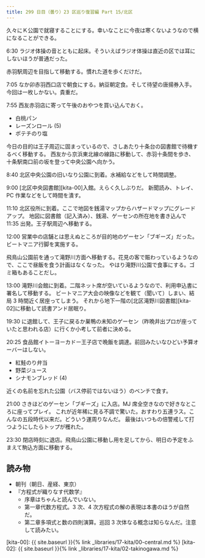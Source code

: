 ```yaml
---
title: 299 日目（曇り）23 区巡り復習編 Part 15/北区
---
```


久々にＫ公園で就寝することにする。幸いなことに今夜は寒くないようなので横になることができる。

6:30 ラジオ体操の音とともに起床。そういえばラジオ体操は直近の区では耳にしないほうが普通だった。

赤羽駅周辺を目指して移動する。慣れた道を歩くだけだ。

7:05 なか卯赤羽西口店で朝食にする。納豆朝定食。そして待望の唐揚券入手。今回は一枚しかない。貴重だ。

7:55 西友赤羽店に寄って午後のおやつを買い込んでおく。

* 白桃パン
* レーズンロール (5)
* ポテチのり塩

今日の目的は王子周辺に固まっているので、さしあたり十条台の図書館で待機するべく移動する。
西友から京浜東北線の線路に移動して、赤羽十条間を歩き、十条駅南口前の坂を登って中央公園へ向かう。

8:40 北区中央公園の旧いなり公園に到着。水補給などをして時間調整。

9:00 [北区中央図書館][kita-00]入館。えらく久しぶりだ。
新聞読み、トレイ、PC 作業などをして時間を潰す。

11:10 北区役所に到着。ここで地図を銭湯マップからハザードマップにグレードアップ。
地図に図書館（記入済み）、銭湯、ゲーセンの所在地を書き込んで 11:35 出発。王子駅周辺へ移動する。

12:00 営業中の店舗とは思えぬところが目的地のゲーセン「ブギーズ」だった。ビートマニア行脚を実施する。

飛鳥山公園前を通って滝野川方面へ移動する。花見の客で賑わっているようなので、ここで昼飯を食う計画はなくなった。
やはり滝野川公園で食事にする。ゴミ箱もあることだし。

13:00 滝野川会館に到着。二階ネット席が空いているようなので、利用申込書に署名して移動する。
ビートマニア大会の映像などを観て（聞いて）しまい、結局 3 時間近く居座ってしまう。
それから地下一階の[北区滝野川図書館][kita-02]に移動して読書アンド居眠り。

19:30 に退館して、王子に戻るか巣鴨の未知のゲーセン（昨晩井出プロが座っていたと思われる店）に行くか小考して前者に決める。

20:25 食品館イトーヨーカドー王子店で晩飯を調達。前回みたいなひどい予算オーバーはしない。

* 紅鮭のり弁当
* 野菜ジュース
* シナモンブレッド (4)

近くの名前を忘れた公園（バス停前ではないほう）のベンチで食す。

21:00 さきほどのゲーセン「ブギーズ」に入店。MJ 席全空きなので好きなところに座ってプレイ。
これが近年稀に見る不調で驚いた。おすわり五連ラス。こんなの五段時代以来だ。どういう運周りなんだ。
最後はいつもの倍警戒して打つようにしたらトップが穫れた。

23:30 閉店時刻に退店。飛鳥山公園に移動し用を足してから、明日の予定をふまえて駒込方面に移動する。

## 読み物

* 朝刊（朝日、産経、東京）
* 『方程式が織りなす代数学』
  * 序章はちゃんと読んでいない。
  * 第一章代数方程式。3 次、4 次方程式の解の表現は本書のほうが自然だ。
  * 第二章多項式と数の四則演算。巡回 3 次体なる概念は知らなんだ。注意して読みたい。

[kita-00]: {{ site.baseurl }}{% link _libraries/17-kita/00-central.md %}
[kita-02]: {{ site.baseurl }}{% link _libraries/17-kita/02-takinogawa.md %}
